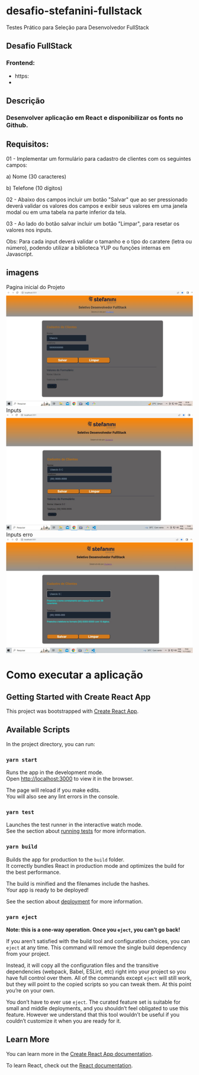 # desafio-stefanini-fullstack
Testes Prático para Seleção para Desenvolvedor FullStack
## Desafio FullStack
### Frontend:
- https:
- 
## Descrição 

### Desenvolver aplicação em React e disponibilizar os fonts no Github.

## Requisitos:

01 - Implementar um formulário para cadastro de clientes com os seguintes campos:

a) Nome (30 caracteres)

b) Telefone (10 dígitos)

02 - Abaixo dos campos incluir um botão "Salvar" que ao ser pressionado deverá validar os valores dos campos e exibir seus valores em uma janela modal ou em uma tabela na parte inferior da tela.

03 - Ao lado do botão salvar incluir um botão "Limpar", para resetar os valores nos inputs.

Obs:  Para cada input deverá validar o tamanho e o tipo do caratere (letra ou número), podendo utilizar a biblioteca YUP ou funções internas em Javascript.

## imagens
Pagina inicial do Projeto
![Pagina inicial](https://raw.githubusercontent.com/ulaecio/desafio-stefanini-fullstack/main/frontend/src/assets/img/main.JPG)
Inputs
![Pagina inicial](https://raw.githubusercontent.com/ulaecio/desafio-stefanini-fullstack/main/frontend/src/assets/img/main-correto.JPG)
Inputs erro
![Pagina inicial](https://raw.githubusercontent.com/ulaecio/desafio-stefanini-fullstack/main/frontend/src/assets/img/main-com-erro.JPG)

# Como executar a aplicação 

## Getting Started with Create React App

This project was bootstrapped with [Create React App](https://github.com/facebook/create-react-app).

## Available Scripts

In the project directory, you can run:

### `yarn start`

Runs the app in the development mode.\
Open [http://localhost:3000](http://localhost:3000) to view it in the browser.

The page will reload if you make edits.\
You will also see any lint errors in the console.

### `yarn test`

Launches the test runner in the interactive watch mode.\
See the section about [running tests](https://facebook.github.io/create-react-app/docs/running-tests) for more information.

### `yarn build`

Builds the app for production to the `build` folder.\
It correctly bundles React in production mode and optimizes the build for the best performance.

The build is minified and the filenames include the hashes.\
Your app is ready to be deployed!

See the section about [deployment](https://facebook.github.io/create-react-app/docs/deployment) for more information.

### `yarn eject`

**Note: this is a one-way operation. Once you `eject`, you can’t go back!**

If you aren’t satisfied with the build tool and configuration choices, you can `eject` at any time. This command will remove the single build dependency from your project.

Instead, it will copy all the configuration files and the transitive dependencies (webpack, Babel, ESLint, etc) right into your project so you have full control over them. All of the commands except `eject` will still work, but they will point to the copied scripts so you can tweak them. At this point you’re on your own.

You don’t have to ever use `eject`. The curated feature set is suitable for small and middle deployments, and you shouldn’t feel obligated to use this feature. However we understand that this tool wouldn’t be useful if you couldn’t customize it when you are ready for it.

## Learn More

You can learn more in the [Create React App documentation](https://facebook.github.io/create-react-app/docs/getting-started).

To learn React, check out the [React documentation](https://reactjs.org/).

